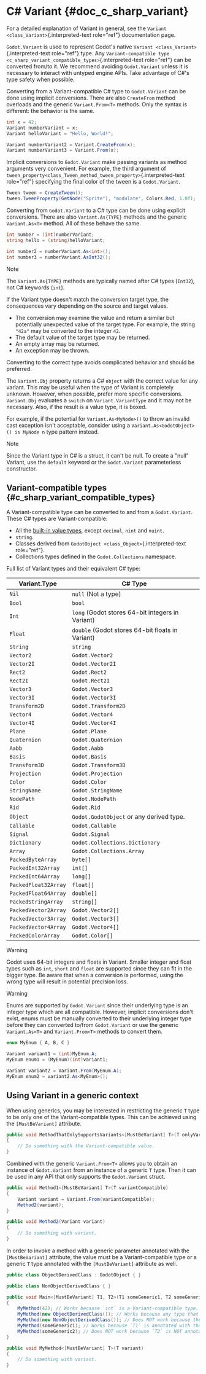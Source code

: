 # C# Variant {#doc_c_sharp_variant}

For a detailed explanation of Variant in general, see the
`Variant <class_Variant>`{.interpreted-text role="ref"} documentation
page.

`Godot.Variant` is used to represent Godot\'s native
`Variant <class_Variant>`{.interpreted-text role="ref"} type. Any
`Variant-compatible type <c_sharp_variant_compatible_types>`{.interpreted-text
role="ref"} can be converted from/to it. We recommend avoiding
`Godot.Variant` unless it is necessary to interact with untyped engine
APIs. Take advantage of C#\'s type safety when possible.

Converting from a Variant-compatible C# type to `Godot.Variant` can be
done using implicit conversions. There are also `CreateFrom` method
overloads and the generic `Variant.From<T>` methods. Only the syntax is
different: the behavior is the same.

``` csharp
int x = 42;
Variant numberVariant = x;
Variant helloVariant = "Hello, World!";

Variant numberVariant2 = Variant.CreateFrom(x);
Variant numberVariant3 = Variant.From(x);
```

Implicit conversions to `Godot.Variant` make passing variants as method
arguments very convenient. For example, the third argument of
`tween_property<class_Tween_method_tween_property>`{.interpreted-text
role="ref"} specifying the final color of the tween is a
`Godot.Variant`.

``` csharp
Tween tween = CreateTween();
tween.TweenProperty(GetNode("Sprite"), "modulate", Colors.Red, 1.0f);
```

Converting from `Godot.Variant` to a C# type can be done using explicit
conversions. There are also `Variant.As{TYPE}` methods and the generic
`Variant.As<T>` method. All of these behave the same.

``` csharp
int number = (int)numberVariant;
string hello = (string)helloVariant;

int number2 = numberVariant.As<int>();
int number3 = numberVariant.AsInt32();
```

> [!NOTE]
> The `Variant.As{TYPE}` methods are typically named after C# types
> (`Int32`), not C# keywords (`int`).

If the Variant type doesn\'t match the conversion target type, the
consequences vary depending on the source and target values.

- The conversion may examine the value and return a similar but
  potentially unexpected value of the target type. For example, the
  string `"42a"` may be converted to the integer `42`.
- The default value of the target type may be returned.
- An empty array may be returned.
- An exception may be thrown.

Converting to the correct type avoids complicated behavior and should be
preferred.

The `Variant.Obj` property returns a C# `object` with the correct value
for any variant. This may be useful when the type of Variant is
completely unknown. However, when possible, prefer more specific
conversions. `Variant.Obj` evaluates a `switch` on `Variant.VariantType`
and it may not be necessary. Also, if the result is a value type, it is
boxed.

For example, if the potential for `Variant.As<MyNode>()` to throw an
invalid cast exception isn\'t acceptable, consider using a
`Variant.As<GodotObject>() is MyNode n` type pattern instead.

> [!NOTE]
> Since the Variant type in C# is a struct, it can\'t be null. To create
> a \"null\" Variant, use the `default` keyword or the `Godot.Variant`
> parameterless constructor.

## Variant-compatible types {#c_sharp_variant_compatible_types}

A Variant-compatible type can be converted to and from a
`Godot.Variant`. These C# types are Variant-compatible:

- All the [built-in value
  types](https://docs.microsoft.com/en-us/dotnet/csharp/language-reference/keywords/built-in-types-table),
  except `decimal`, `nint` and `nuint`.
- `string`.
- Classes derived from `GodotObject <class_Object>`{.interpreted-text
  role="ref"}.
- Collections types defined in the `Godot.Collections` namespace.

Full list of Variant types and their equivalent C# type:

| Variant.Type         | C# Type                                          |
|----------------------|--------------------------------------------------|
| `Nil`                | `null` (Not a type)                              |
| `Bool`               | `bool`                                           |
| `Int`                | `long` (Godot stores 64-bit integers in Variant) |
| `Float`              | `double` (Godot stores 64-bit floats in Variant) |
| `String`             | `string`                                         |
| `Vector2`            | `Godot.Vector2`                                  |
| `Vector2I`           | `Godot.Vector2I`                                 |
| `Rect2`              | `Godot.Rect2`                                    |
| `Rect2I`             | `Godot.Rect2I`                                   |
| `Vector3`            | `Godot.Vector3`                                  |
| `Vector3I`           | `Godot.Vector3I`                                 |
| `Transform2D`        | `Godot.Transform2D`                              |
| `Vector4`            | `Godot.Vector4`                                  |
| `Vector4I`           | `Godot.Vector4I`                                 |
| `Plane`              | `Godot.Plane`                                    |
| `Quaternion`         | `Godot.Quaternion`                               |
| `Aabb`               | `Godot.Aabb`                                     |
| `Basis`              | `Godot.Basis`                                    |
| `Transform3D`        | `Godot.Transform3D`                              |
| `Projection`         | `Godot.Projection`                               |
| `Color`              | `Godot.Color`                                    |
| `StringName`         | `Godot.StringName`                               |
| `NodePath`           | `Godot.NodePath`                                 |
| `Rid`                | `Godot.Rid`                                      |
| `Object`             | `Godot.GodotObject` or any derived type.         |
| `Callable`           | `Godot.Callable`                                 |
| `Signal`             | `Godot.Signal`                                   |
| `Dictionary`         | `Godot.Collections.Dictionary`                   |
| `Array`              | `Godot.Collections.Array`                        |
| `PackedByteArray`    | `byte[]`                                         |
| `PackedInt32Array`   | `int[]`                                          |
| `PackedInt64Array`   | `long[]`                                         |
| `PackedFloat32Array` | `float[]`                                        |
| `PackedFloat64Array` | `double[]`                                       |
| `PackedStringArray`  | `string[]`                                       |
| `PackedVector2Array` | `Godot.Vector2[]`                                |
| `PackedVector3Array` | `Godot.Vector3[]`                                |
| `PackedVector4Array` | `Godot.Vector4[]`                                |
| `PackedColorArray`   | `Godot.Color[]`                                  |

> [!WARNING]
> Godot uses 64-bit integers and floats in Variant. Smaller integer and
> float types such as `int`, `short` and `float` are supported since
> they can fit in the bigger type. Be aware that when a conversion is
> performed, using the wrong type will result in potential precision
> loss.

> [!WARNING]
> Enums are supported by `Godot.Variant` since their underlying type is
> an integer type which are all compatible. However, implicit
> conversions don\'t exist, enums must be manually converted to their
> underlying integer type before they can converted to/from
> `Godot.Variant` or use the generic `Variant.As<T>` and
> `Variant.From<T>` methods to convert them.
>
> ``` csharp
> enum MyEnum { A, B, C }
>
> Variant variant1 = (int)MyEnum.A;
> MyEnum enum1 = (MyEnum)(int)variant1;
>
> Variant variant2 = Variant.From(MyEnum.A);
> MyEnum enum2 = variant2.As<MyEnum>();
> ```

## Using Variant in a generic context

When using generics, you may be interested in restricting the generic
`T` type to be only one of the Variant-compatible types. This can be
achieved using the `[MustBeVariant]` attribute.

``` csharp
public void MethodThatOnlySupportsVariants<[MustBeVariant] T>(T onlyVariant)
{
    // Do something with the Variant-compatible value.
}
```

Combined with the generic `Variant.From<T>` allows you to obtain an
instance of `Godot.Variant` from an instance of a generic `T` type. Then
it can be used in any API that only supports the `Godot.Variant` struct.

``` csharp
public void Method1<[MustBeVariant] T>(T variantCompatible)
{
    Variant variant = Variant.From(variantCompatible);
    Method2(variant);
}

public void Method2(Variant variant)
{
    // Do something with variant.
}
```

In order to invoke a method with a generic parameter annotated with the
`[MustBeVariant]` attribute, the value must be a Variant-compatible type
or a generic `T` type annotated with the `[MustBeVariant]` attribute as
well.

``` csharp
public class ObjectDerivedClass : GodotObject { }

public class NonObjectDerivedClass { }

public void Main<[MustBeVariant] T1, T2>(T1 someGeneric1, T2 someGeneric2)
{
    MyMethod(42); // Works because `int` is a Variant-compatible type.
    MyMethod(new ObjectDerivedClass()); // Works because any type that derives from `GodotObject` is a Variant-compatible type.
    MyMethod(new NonObjectDerivedClass()); // Does NOT work because the type is not Variant-compatible.
    MyMethod(someGeneric1); // Works because `T1` is annotated with the `[MustBeVariant]` attribute.
    MyMethod(someGeneric2); // Does NOT work because `T2` is NOT annotated with the `[MustBeVariant]` attribute.
}

public void MyMethod<[MustBeVariant] T>(T variant)
{
    // Do something with variant.
}
```
